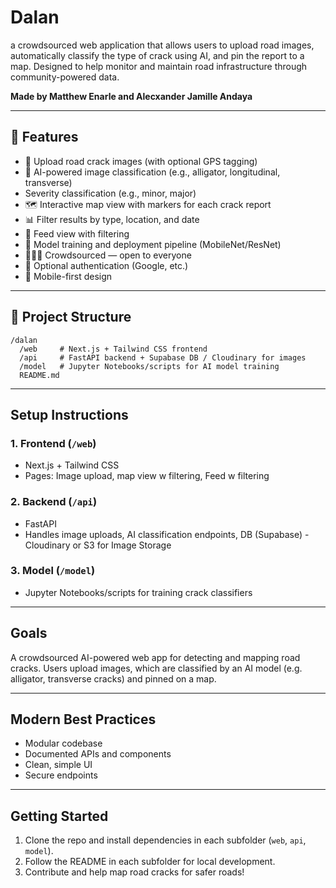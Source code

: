 # Dalan 

a crowdsourced web application that allows users to upload road images, automatically classify the type of crack using AI, and pin the report to a map. Designed to help monitor and maintain road infrastructure through community-powered data.

**Made by Matthew Enarle and Alecxander Jamille Andaya**


---

## 🚀 Features

- 📸 Upload road crack images (with optional GPS tagging)
- 🤖 AI-powered image classification (e.g., alligator, longitudinal, transverse)
- Severity classification (e.g., minor, major)
- 🗺️ Interactive map view with markers for each crack report
- 📊 Filter results by type, location, and date
- 📱 Feed view with filtering
- 🧠 Model training and deployment pipeline (MobileNet/ResNet)
- 🧑‍🤝‍🧑 Crowdsourced — open to everyone
- 🔐 Optional authentication (Google, etc.)
- 📱 Mobile-first design 


---

## 📁 Project Structure

```
/dalan
  /web     # Next.js + Tailwind CSS frontend
  /api     # FastAPI backend + Supabase DB / Cloudinary for images
  /model   # Jupyter Notebooks/scripts for AI model training
  README.md
```

---

## Setup Instructions

### 1. Frontend (`/web`)
- Next.js + Tailwind CSS
- Pages: Image upload, map view w filtering, Feed w  filtering

### 2. Backend (`/api`)
- FastAPI
- Handles image uploads, AI classification endpoints, DB (Supabase) - Cloudinary or S3 for Image Storage

### 3. Model (`/model`)
- Jupyter Notebooks/scripts for training crack classifiers

---

## Goals

A crowdsourced AI-powered web app for detecting and mapping road cracks. Users upload images, which are classified by an AI model (e.g. alligator, transverse cracks) and pinned on a map.

---

## Modern Best Practices
- Modular codebase
- Documented APIs and components
- Clean, simple UI
- Secure endpoints

---

## Getting Started

1. Clone the repo and install dependencies in each subfolder (`web`, `api`, `model`).
2. Follow the README in each subfolder for local development.
3. Contribute and help map road cracks for safer roads!
